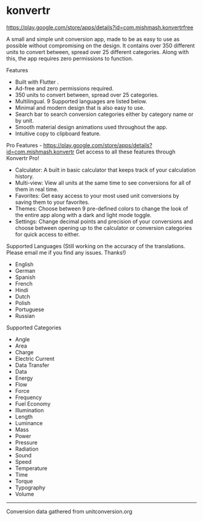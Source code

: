 # konvertr

https://play.google.com/store/apps/details?id=com.mishmash.konvertrfree

A small and simple unit conversion app, made to be as easy to use as possible without compromising on the design. It contains over 350 different units to convert between, spread over 25 different categories. Along with this, the app requires zero permissions to function.

Features
- Built with Flutter .
- Ad-free and zero permissions required.
- 350 units to convert between, spread over 25 categories.
- Multilingual. 9 Supported languages are listed below.
- Minimal and modern design that is also easy to use.
- Search bar to search conversion categories either by category name or by unit.
- Smooth material design animations used throughout the app.
- Intuitive copy to clipboard feature.

Pro Features - https://play.google.com/store/apps/details?id=com.mishmash.konvertr
Get access to all these features through Konvertr Pro!
- Calculator: A built in basic calculator that keeps track of your calculation history.
- Multi-view: View all units at the same time to see conversions for all of them in real time.
- Favorites: Get easy access to your most used unit conversions by saving them to your favorites.
- Themes: Choose between 9 pre-defined colors to change the look of the entire app along with a dark and light mode toggle.
- Settings: Change decimal points and precision of your conversions and choose between opening up to the calculator or conversion categories for quick access to either.

Supported Languages
(Still working on the accuracy of the translations. Please email me if you find any issues. Thanks!)
- English
- German
- Spanish
- French
- Hindi
- Dutch
- Polish
- Portuguese
- Russian

Supported Categories
- Angle
- Area
- Charge
- Electric Current
- Data Transfer
- Data
- Energy
- Flow
- Force
- Frequency
- Fuel Economy
- Illumination
- Length
- Luminance
- Mass
- Power
- Pressure
- Radiation
- Sound
- Speed
- Temperature
- Time
- Torque
- Typography
- Volume

-----

Conversion data gathered from unitconversion.org
